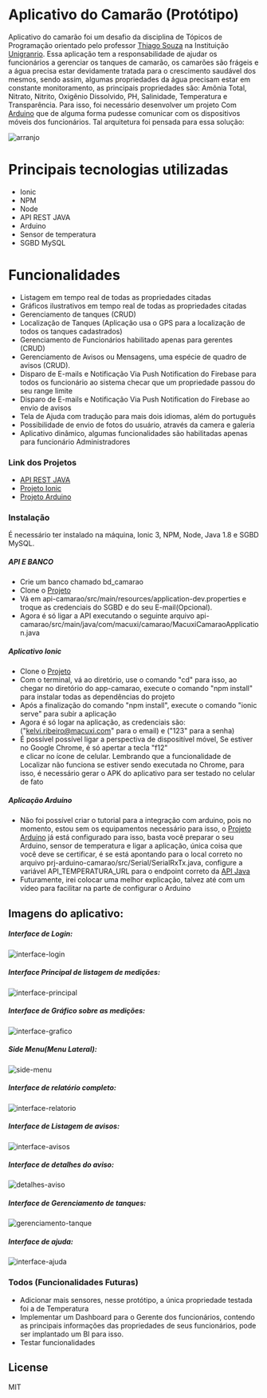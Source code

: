 # Aplicativo do Camarão (Protótipo)

Aplicativo do camarão foi um desafio da disciplina de Tópicos de Programação orientado pelo professor [Thiago Souza](https://www.facebook.com/thiago.silvadesouza.33) na Instituição [Unigranrio](http://www.unigranrio.com.br). Essa aplicação tem a responsabilidade de ajudar os funcionários a gerenciar os tanques de camarão, os camarões são frágeis e a água precisa estar devidamente tratada para o crescimento saudável dos mesmos, sendo assim, algumas propriedades da água precisam estar em constante monitoramento, as  principais propriedades são: Amônia Total, Nitrato, Nitrito, Oxigênio Dissolvido, PH, Salinidade, Temperatura e Transparência. Para isso, foi necessário desenvolver um projeto Com  [Arduino](https://www.google.com/search?q=arduino&oq=Arduin&aqs=chrome.0.0j69i60l3j69i57j0.2365j0j7&sourceid=chrome&ie=UTF-8) que de alguma forma pudesse comunicar com os dispositivos móveis dos funcionários. Tal arquitetura foi pensada para essa solução: 

![arranjo](https://i.imgur.com/Oah6LgX.jpg)

# Principais tecnologias utilizadas
  - Ionic
  - NPM
  - Node
  - API REST JAVA
  - Arduino
  - Sensor de temperatura
  - SGBD MySQL

# Funcionalidades
  - Listagem em tempo real de todas as propriedades citadas
  - Gráficos ilustrativos  em tempo real de todas as propriedades citadas
  - Gerenciamento de tanques (CRUD)
  - Localização de Tanques (Aplicação usa o GPS para a localização de todos os tanques cadastrados)
  - Gerenciamento de Funcionários habilitado apenas para gerentes (CRUD)
  - Gerenciamento de Avisos ou Mensagens, uma espécie de quadro de avisos (CRUD).
  - Disparo de E-mails e Notificação Via Push Notification do Firebase para todos os funcionário ao sistema checar que um propriedade passou do seu range limite
  - Disparo de E-mails e Notificação Via Push Notification do Firebase ao envio de avisos
  - Tela de Ajuda com tradução para mais dois idiomas, além do português
  - Possibilidade de envio de fotos do usuário, através da camera e galeria
  - Aplicativo dinâmico, algumas funcionalidades são habilitadas apenas para funcionário Administradores

### Link dos Projetos
- [API REST JAVA](https://github.com/kelvi-ribeiro/api-camarao)
- [Projeto Ionic](https://github.com/kelvi-ribeiro/app-camarao)
- [Projeto Arduino](https://github.com/kelvi-ribeiro/prj-arduino-camarao)

### Instalação

É necessário ter instalado na máquina, Ionic 3, NPM, Node, Java 1.8 e SGBD MySQL.

##### API E BANCO

- Crie um banco chamado bd_camarao
- Clone o [Projeto](https://github.com/kelvi-ribeiro/api-camarao)
- Vá em api-camarao/src/main/resources/application-dev.properties e troque as credenciais do SGBD e do seu E-mail(Opcional).
- Agora é só ligar a API executando o seguinte arquivo api-camarao/src/main/java/com/macuxi/camarao/MacuxiCamaraoApplication.java

##### Aplicativo Ionic

- Clone o [Projeto](https://github.com/kelvi-ribeiro/app-camarao)
- Com o terminal, vá ao diretório, use o comando "cd" para isso, ao chegar no diretório do app-camarao, execute o comando "npm install" para instalar todas as dependências do projeto
- Após a finalização do comando "npm install", execute o comando "ionic serve" para subir a aplicação 
- Agora é só logar na aplicação, as credenciais são: ("kelvi.ribeiro@macuxi.com" para o email) e ("123" para a senha)
- É possível possível ligar a perspectiva de dispositível móvel, Se estiver no Google Chrome, é só apertar a tecla "f12"  
e clicar no ícone de celular. Lembrando que a funcionalidade de Localizar não funciona se estiver sendo executada no Chrome, para isso, é necessário gerar o APK do aplicativo para ser testado no celular de fato

##### Aplicação Arduino
- Não foi possível criar o tutorial para a integração com arduino, pois no momento, estou sem os equipamentos necessário para isso, o [Projeto Arduino](https://github.com/kelvi-ribeiro/prj-arduino-camarao) já está configurado para isso,  basta você preparar o seu Arduino, sensor de temperatura e ligar a aplicação, única coisa que você deve se certificar, é se está apontando para o local correto no arquivo prj-arduino-camarao/src/Serial/SerialRxTx.java, configure a variável API_TEMPERATURA_URL para o endpoint correto da [API Java](https://github.com/kelvi-ribeiro/api-camarao) 
- Futuramente, irei colocar uma melhor explicação, talvez até com um vídeo para facilitar na parte de configurar o Arduino

## Imagens do aplicativo:

##### Interface de Login:

![interface-login](https://i.imgur.com/mfoS5JK.png)

#####  Interface Principal de listagem de medições:

![interface-principal](https://i.imgur.com/9rFE22W.png)

#####  Interface de Gráfico sobre as medições:

![interface-grafico](https://i.imgur.com/4cTIvya.png)

##### Side Menu(Menu Lateral):

![side-menu](https://i.imgur.com/2YvQNdx.png)

##### Interface de relatório completo:

![interface-relatorio](https://i.imgur.com/RolNt8x.png)

##### Interface de Listagem de avisos:

![interface-avisos](https://i.imgur.com/3I3VPYf.png)

##### Interface de detalhes do aviso:

![detalhes-aviso](https://i.imgur.com/Y13sOpl.png)

##### Interface de Gerenciamento de tanques:

![gerenciamento-tanque](https://i.imgur.com/M7NIRGe.png)

##### Interface de ajuda:

![interface-ajuda](https://i.imgur.com/W0Hle1P.png)


### Todos (Funcionalidades Futuras)

 - Adicionar mais sensores, nesse protótipo, a única propriedade testada foi a de Temperatura
 - Implementar um Dashboard para o Gerente dos funcionários, contendo as principais informações das propriedades de seus funcionários, pode ser implantado um BI para isso.
 - Testar funcionalidades

License
----

MIT


